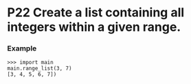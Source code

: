 # P22 Create a list containing all integers within a given range.

### Example
```
>>> import main
main.range_list(3, 7)
[3, 4, 5, 6, 7])
```
